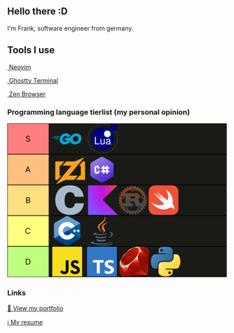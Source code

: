 ## Hello there :D

I'm Frank, software engineer from germany.

## Tools I use

<a href="https://neovim.io/" target="_blank"><img style="height: 2em" alt="" src="https://raw.githubusercontent.com/tsukinoko-kun/tsukinoko-kun/master/img/neovim.svg" /> Neovim</a>

<a href="https://ghostty.org/" target="_blank"><img style="height: 2em" alt="" src="https://avatars.githubusercontent.com/u/169223740?s=200&v=4" /> Ghostty Terminal</a>

<a href="https://zen-browser.app/" target="_blank"><img style="height: 2em" alt="" src="https://raw.githubusercontent.com/zen-browser/branding/refs/heads/main/Official/SVG/Zen-3D-Dark.svg" /> Zen Browser</a>

### Programming language tierlist (my personal opinion)

![](https://raw.githubusercontent.com/tsukinoko-kun/tsukinoko-kun/refs/heads/master/img/tierlist.svg)

### Links

[👀 View my portfolio](https://frankmayer.dev/)

[ℹ️ My resume](https://frankmayer.dev/resume/)

